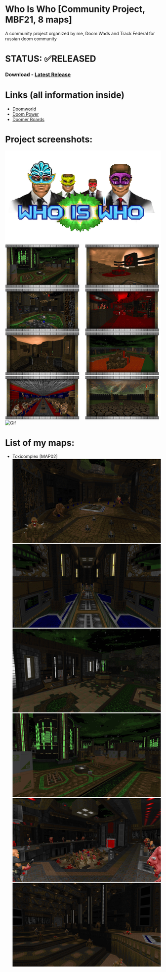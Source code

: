 # Who Is Who [Community Project, MBF21, 8 maps]

A community project organized by me, Doom Wads and Track Federal for russian doom community

# STATUS: ✅RELEASED

### Download - [Latest Release](https://github.com/dron12261games/CPL-WhoIsWho/releases/download/v1/WHOISWHO.ZIP)

# Links (all information inside)
- [Doomworld]()
- [Doom Power]()
- [Doomer Boards]()

# Project screenshots:
![Logo](./bonus/DW_MainLogo.png)
![Screens1](./bonus/Screens1.png)
![Screens2](./bonus/Screens2.png)
![Screens3](./bonus/Screens3.png)
![Screens4](./bonus/Screens4.png)
![Gif](./bonus/WIW_Anim_Full.gif)

# List of my maps:
- Toxicomplex [MAP02]
![Screen](./screens/1.png)
![Screen](./screens/2.png)
![Screen](./screens/3.png)
![Screen](./screens/4.png)
![Screen](./screens/5.png)
![Screen](./screens/6.png)
